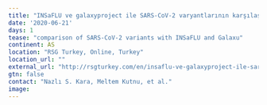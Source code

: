 ```yaml
---
title: "INSaFLU ve galaxyproject ile SARS-CoV-2 varyantlarının karşılaştırılması – RSG-Türkiye Aktif Üyeleri"
date: '2020-06-21'
days: 1
tease: "comparison of SARS-CoV-2 variants with INSaFLU and Galaxu"
continent: AS
location: "RSG Turkey, Online, Turkey"
location_url: ""
external_url: "http://rsgturkey.com/en/insaflu-ve-galaxyproject-ile-sarscov2-varyantlarinin-karsilastirilmasi/"
gtn: false
contact: "Nazlı S. Kara, Meltem Kutnu, et al."
image: 
---
```

